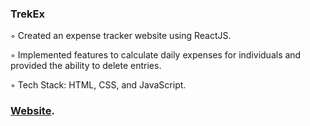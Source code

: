 ### TrekEx

◦ Created an expense tracker website using ReactJS.

◦ Implemented features to calculate daily expenses for individuals and provided the ability to delete entries.

◦ Tech Stack: HTML, CSS, and JavaScript.

### [Website](https://trekex.vercel.app/).
